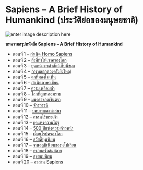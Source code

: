 Sapiens – A Brief History of Humankind (ประวัติย่อของมนุษยชาติ)
===
![enter image description here](https://images-na.ssl-images-amazon.com/images/I/41+lolL22gL._SX314_BO1,204,203,200_.jpg)

**บทความสรุปหนังสือ Sapiens – A Brief History of Humankind**

- ตอนที่ 1 – [กำเนิด Homo Sapiens](https://anontawong.com/2016/12/11/sapiens-1/)  
- ตอนที่ 2 – [สิ่งที่ทำให้เราครองโลก](https://anontawong.com/2016/12/18/sapiens-2/)
- ตอนที่ 3 – [ยุคแห่งการล่าสัตว์เก็บพืชผล](https://anontawong.com/2016/12/25/sapiens-3/)
- ตอนที่ 4 – [การหลอกลวงครั้งยิ่งใหญ่](https://anontawong.com/2017/01/08/sapiens-4/)
- ตอนที่ 5 – [คุกที่มองไม่เห็น](https://anontawong.com/2017/01/15/sapiens-5/)
- ตอนที่ 6 – [กำเนิดภาษาเขียน](https://anontawong.com/2017/01/22/sapiens-6/)
- ตอนที่ 7 – [ความเหลื่อมล้ำ](https://anontawong.com/2017/01/29/sapiens-7/)
- ตอนที่ 8 – [โลกที่ถูกหลอมรวม](https://anontawong.com/2017/02/05/sapiens-8/)
- ตอนที่ 9 – [มนตราของเงินตรา](https://anontawong.com/2017/02/12/sapiens-9/)
- ตอนที่ 10 – [จักรวรรดิ](https://anontawong.com/2017/02/20/sapiens-10/)
- ตอนที่ 11 – [บทบาทของศาสนา](https://anontawong.com/2017/02/26/sapiens-11/)
- ตอนที่ 12 – [ศาสนไร้พระเจ้า](https://anontawong.com/2017/03/05/sapiens-12/)
- ตอนที่ 13 – [ยุคแห่งความไม่รู้](https://anontawong.com/2017/03/19/sapiens-13/)
- ตอนที่ 14 – [500 ปีแห่งความก้าวหน้า  ](https://anontawong.com/2017/03/26/sapiens-14/)
- ตอนที่ 15 – [เมื่อยุโรปครองโลก](https://anontawong.com/2017/04/02/sapiens-15/)
- ตอนที่ 16 – [สวัสดีทุนนิยม](https://anontawong.com/2017/04/09/sapiens-16/)
- ตอนที่ 17 – [จานอลูมิเนียมของนโปเลียน](https://anontawong.com/2017/04/17/sapiens-17/)
- ตอนที่ 18 – [ครอบครัวล่มสลาย](https://anontawong.com/2017/04/23/sapiens-18/)
- ตอนที่ 19 – [สุขสมบ่มิสม](https://anontawong.com/2017/04/30/sapiens-19/)
- ตอนที่ 20 – [อวสาน Sapiens](https://anontawong.com/2017/05/08/sapiens-20/)
